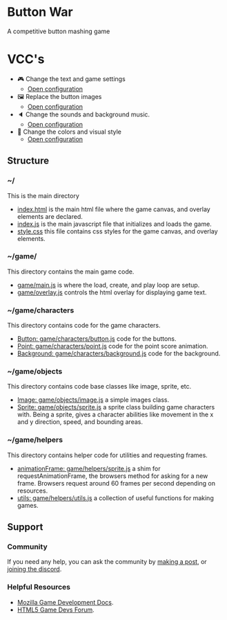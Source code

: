 # Button War

A competitive button mashing game

# VCC's

- 🎮 Change the text and game settings
    * [Open configuration](#~/.koji/customization/settings.json!visual)
- 🖼️ Replace the button images
    * [Open configuration](#~/.koji/customization/images.json!visual)
- 🔈 Change the sounds and background music.
    * [Open configuration](#~/.koji/customization/sounds.json!visual)
- 💅 Change the colors and visual style
    * [Open configuration](#~/.koji/customization/colors.json!visual)

## Structure
### ~/
This is the main directory
- [index.html](#~/index.html) is the main html file where the game canvas, and overlay elements are declared.
- [index.js](#~/index.js) is the main javascript file that initializes and loads the game.
- [style.css](#~/style.css) this file contains css styles for the game canvas, and overlay elements.

### ~/game/
This directory contains the main game code.
- [game/main.js](#~/game/main.js) is where the load, create, and play loop are setup.
- [game/overlay.js](#~/game/overlay.js) controls the html overlay for displaying game text.

### ~/game/characters
This directory contains code for the game characters.
- [Button: game/characters/button.js](#~/game/characters/button.js) code for the buttons.
- [Point: game/characters/point.js](#~/game/characters/point.js) code for the point score animation.
- [Background: game/characters/background.js](#~/game/characters/background.js) code for the background.

### ~/game/objects
This directory contains code base classes like image, sprite, etc.
- [Image: game/objects/image.js](#~/game/objects/image.js) a simple images class.
- [Sprite: game/objects/sprite.js](#~/game/objects/sprite.js) a sprite class building game characters with. Being a sprite, gives a character abilities like movement in the x and y direction, speed, and bounding areas.

### ~/game/helpers
This directory contains helper code for utilities and requesting frames.
- [animationFrame: game/helpers/sprite.js](#~/game/helpers/animationFrame.js) a shim for requestAnimationFrame, the browsers method for asking for a new frame. Browsers request around 60 frames per second depending on resources.
- [utils: game/helpers/utils.js](#~/game/helpers/utils.js) a collection of useful functions for making games.

## Support
### Community
If you need any help, you can ask the community by [making a post](https://gokoji.com/posts), or [joining the discord](https://discordapp.com/invite/eQuMJF6).

### Helpful Resources
- [Mozilla Game Development Docs](https://developer.mozilla.org/en-US/docs/Games).
- [HTML5 Game Devs Forum](http://www.html5gamedevs.com/).
